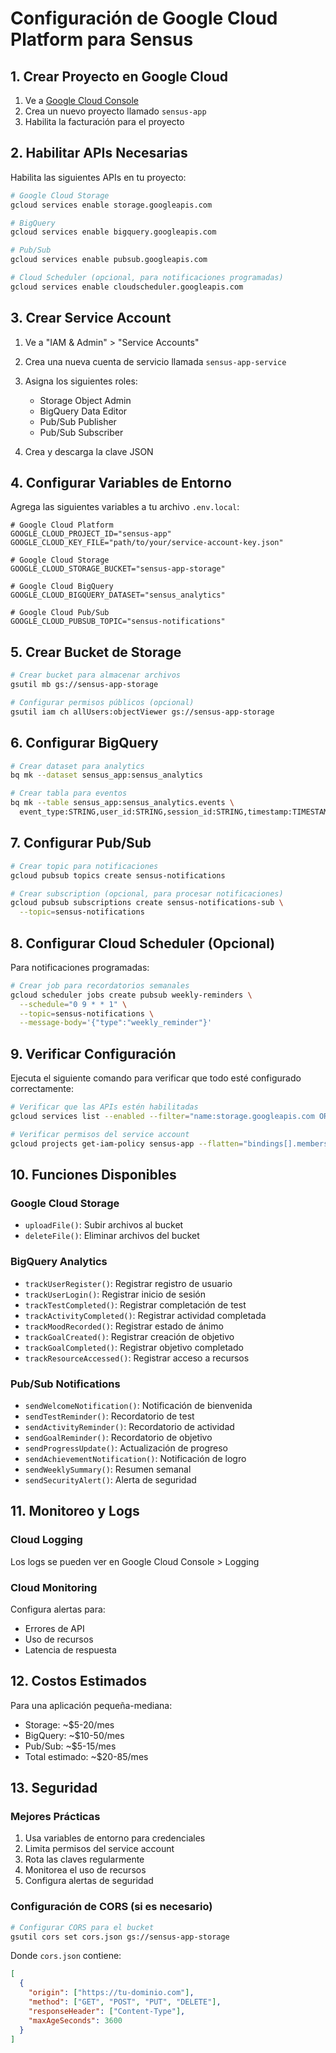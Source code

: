 # Configuración de Google Cloud Platform para Sensus

## 1. Crear Proyecto en Google Cloud

1. Ve a [Google Cloud Console](https://console.cloud.google.com/)
2. Crea un nuevo proyecto llamado `sensus-app`
3. Habilita la facturación para el proyecto

## 2. Habilitar APIs Necesarias

Habilita las siguientes APIs en tu proyecto:

```bash
# Google Cloud Storage
gcloud services enable storage.googleapis.com

# BigQuery
gcloud services enable bigquery.googleapis.com

# Pub/Sub
gcloud services enable pubsub.googleapis.com

# Cloud Scheduler (opcional, para notificaciones programadas)
gcloud services enable cloudscheduler.googleapis.com
```

## 3. Crear Service Account

1. Ve a "IAM & Admin" > "Service Accounts"
2. Crea una nueva cuenta de servicio llamada `sensus-app-service`
3. Asigna los siguientes roles:
   - Storage Object Admin
   - BigQuery Data Editor
   - Pub/Sub Publisher
   - Pub/Sub Subscriber

4. Crea y descarga la clave JSON

## 4. Configurar Variables de Entorno

Agrega las siguientes variables a tu archivo `.env.local`:

```env
# Google Cloud Platform
GOOGLE_CLOUD_PROJECT_ID="sensus-app"
GOOGLE_CLOUD_KEY_FILE="path/to/your/service-account-key.json"

# Google Cloud Storage
GOOGLE_CLOUD_STORAGE_BUCKET="sensus-app-storage"

# Google Cloud BigQuery
GOOGLE_CLOUD_BIGQUERY_DATASET="sensus_analytics"

# Google Cloud Pub/Sub
GOOGLE_CLOUD_PUBSUB_TOPIC="sensus-notifications"
```

## 5. Crear Bucket de Storage

```bash
# Crear bucket para almacenar archivos
gsutil mb gs://sensus-app-storage

# Configurar permisos públicos (opcional)
gsutil iam ch allUsers:objectViewer gs://sensus-app-storage
```

## 6. Configurar BigQuery

```bash
# Crear dataset para analytics
bq mk --dataset sensus_app:sensus_analytics

# Crear tabla para eventos
bq mk --table sensus_app:sensus_analytics.events \
  event_type:STRING,user_id:STRING,session_id:STRING,timestamp:TIMESTAMP,properties:STRING,user_agent:STRING,ip_address:STRING
```

## 7. Configurar Pub/Sub

```bash
# Crear topic para notificaciones
gcloud pubsub topics create sensus-notifications

# Crear subscription (opcional, para procesar notificaciones)
gcloud pubsub subscriptions create sensus-notifications-sub \
  --topic=sensus-notifications
```

## 8. Configurar Cloud Scheduler (Opcional)

Para notificaciones programadas:

```bash
# Crear job para recordatorios semanales
gcloud scheduler jobs create pubsub weekly-reminders \
  --schedule="0 9 * * 1" \
  --topic=sensus-notifications \
  --message-body='{"type":"weekly_reminder"}'
```

## 9. Verificar Configuración

Ejecuta el siguiente comando para verificar que todo esté configurado correctamente:

```bash
# Verificar que las APIs estén habilitadas
gcloud services list --enabled --filter="name:storage.googleapis.com OR name:bigquery.googleapis.com OR name:pubsub.googleapis.com"

# Verificar permisos del service account
gcloud projects get-iam-policy sensus-app --flatten="bindings[].members" --filter="bindings.members:sensus-app-service"
```

## 10. Funciones Disponibles

### Google Cloud Storage
- `uploadFile()`: Subir archivos al bucket
- `deleteFile()`: Eliminar archivos del bucket

### BigQuery Analytics
- `trackUserRegister()`: Registrar registro de usuario
- `trackUserLogin()`: Registrar inicio de sesión
- `trackTestCompleted()`: Registrar completación de test
- `trackActivityCompleted()`: Registrar actividad completada
- `trackMoodRecorded()`: Registrar estado de ánimo
- `trackGoalCreated()`: Registrar creación de objetivo
- `trackGoalCompleted()`: Registrar objetivo completado
- `trackResourceAccessed()`: Registrar acceso a recursos

### Pub/Sub Notifications
- `sendWelcomeNotification()`: Notificación de bienvenida
- `sendTestReminder()`: Recordatorio de test
- `sendActivityReminder()`: Recordatorio de actividad
- `sendGoalReminder()`: Recordatorio de objetivo
- `sendProgressUpdate()`: Actualización de progreso
- `sendAchievementNotification()`: Notificación de logro
- `sendWeeklySummary()`: Resumen semanal
- `sendSecurityAlert()`: Alerta de seguridad

## 11. Monitoreo y Logs

### Cloud Logging
Los logs se pueden ver en Google Cloud Console > Logging

### Cloud Monitoring
Configura alertas para:
- Errores de API
- Uso de recursos
- Latencia de respuesta

## 12. Costos Estimados

Para una aplicación pequeña-mediana:
- Storage: ~$5-20/mes
- BigQuery: ~$10-50/mes
- Pub/Sub: ~$5-15/mes
- Total estimado: ~$20-85/mes

## 13. Seguridad

### Mejores Prácticas
1. Usa variables de entorno para credenciales
2. Limita permisos del service account
3. Rota las claves regularmente
4. Monitorea el uso de recursos
5. Configura alertas de seguridad

### Configuración de CORS (si es necesario)
```bash
# Configurar CORS para el bucket
gsutil cors set cors.json gs://sensus-app-storage
```

Donde `cors.json` contiene:
```json
[
  {
    "origin": ["https://tu-dominio.com"],
    "method": ["GET", "POST", "PUT", "DELETE"],
    "responseHeader": ["Content-Type"],
    "maxAgeSeconds": 3600
  }
]
```

